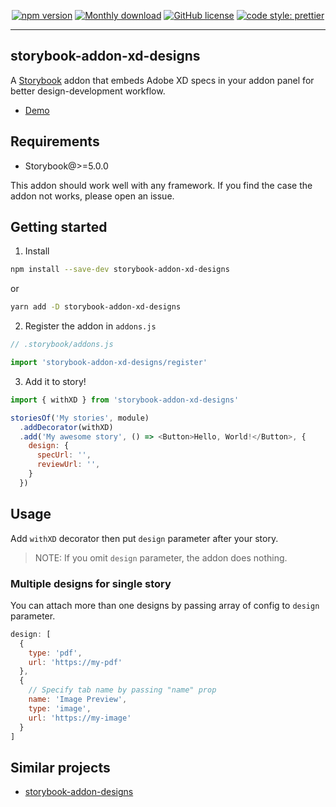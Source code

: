 <div align="center">
  
[![npm version](https://badge.fury.io/js/storybook-addon-xd-designs.svg)](https://badge.fury.io/js/storybook-addon-xd-designs)
[![Monthly download](https://img.shields.io/npm/dm/storybook-addon-xd-designs.svg)](https://www.npmjs.com/package/storybook-addon-xd-designs)
[![GitHub license](https://img.shields.io/github/license/pocka/storybook-addon-xd-designs.svg)](https://github.com/pocka/storybook-addon-xd-designs/blob/master/LICENSE)
[![code style: prettier](https://img.shields.io/badge/code_style-prettier-ff69b4.svg)](https://github.com/prettier/prettier)

</div>

<hr/>

## storybook-addon-xd-designs

A [Storybook](https://github.com/storybooks/storybook) addon that embeds 
Adobe XD specs in your addon panel for better design-development workflow.

- [Demo](https://morgs32.github.io/storybook-addon-xd-designs)

## Requirements

- Storybook@>=5.0.0

This addon should work well with any framework.
If you find the case the addon not works, please open an issue.

## Getting started

1. Install

```sh
npm install --save-dev storybook-addon-xd-designs
```
or 
```sh
yarn add -D storybook-addon-xd-designs
```

2. Register the addon in `addons.js`

```js
// .storybook/addons.js

import 'storybook-addon-xd-designs/register'
```

3. Add it to story!

```js
import { withXD } from 'storybook-addon-xd-designs'

storiesOf('My stories', module)
  .addDecorator(withXD)
  .add('My awesome story', () => <Button>Hello, World!</Button>, {
    design: {
      specUrl: '',
      reviewUrl: '',
    }
  })
```

## Usage

Add `withXD` decorator then put `design` parameter after your story.

> NOTE: If you omit `design` parameter, the addon does nothing.

### Multiple designs for single story

You can attach more than one designs by passing array of config to `design` parameter.

```js
design: [
  {
    type: 'pdf',
    url: 'https://my-pdf'
  },
  {
    // Specify tab name by passing "name" prop
    name: 'Image Preview',
    type: 'image',
    url: 'https://my-image'
  }
]
```

## Similar projects

- [storybook-addon-designs](https://github.com/pocka/storybook-addon-designs)

